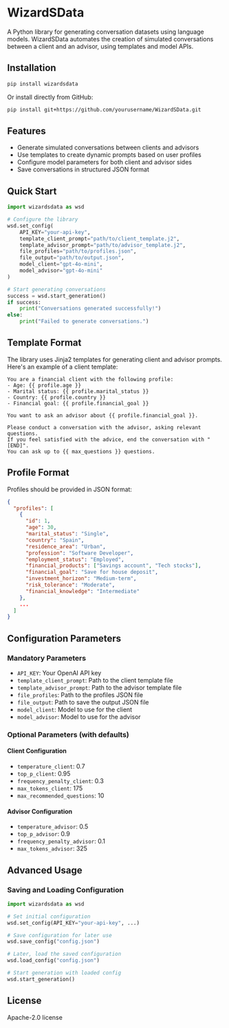 # WizardSData

A Python library for generating conversation datasets using language models. WizardSData automates the creation of simulated conversations between a client and an advisor, using templates and model APIs.

## Installation

```bash
pip install wizardsdata
```

Or install directly from GitHub:

```bash
pip install git+https://github.com/yourusername/WizardSData.git
```

## Features

- Generate simulated conversations between clients and advisors
- Use templates to create dynamic prompts based on user profiles
- Configure model parameters for both client and advisor sides
- Save conversations in structured JSON format

## Quick Start

```python
import wizardsdata as wsd

# Configure the library
wsd.set_config(
    API_KEY="your-api-key",
    template_client_prompt="path/to/client_template.j2",
    template_advisor_prompt="path/to/advisor_template.j2",
    file_profiles="path/to/profiles.json",
    file_output="path/to/output.json",
    model_client="gpt-4o-mini",
    model_advisor="gpt-4o-mini"
)

# Start generating conversations
success = wsd.start_generation()
if success:
    print("Conversations generated successfully!")
else:
    print("Failed to generate conversations.")
```

## Template Format

The library uses Jinja2 templates for generating client and advisor prompts. Here's an example of a client template:

```jinja
You are a financial client with the following profile:
- Age: {{ profile.age }}
- Marital status: {{ profile.marital_status }}
- Country: {{ profile.country }}
- Financial goal: {{ profile.financial_goal }}

You want to ask an advisor about {{ profile.financial_goal }}.

Please conduct a conversation with the advisor, asking relevant questions.
If you feel satisfied with the advice, end the conversation with "[END]".
You can ask up to {{ max_questions }} questions.
```

## Profile Format

Profiles should be provided in JSON format:

```json
{
  "profiles": [
    {
      "id": 1,
      "age": 30,
      "marital_status": "Single",
      "country": "Spain",
      "residence_area": "Urban",
      "profession": "Software Developer",
      "employment_status": "Employed",
      "financial_products": ["Savings account", "Tech stocks"],
      "financial_goal": "Save for house deposit",
      "investment_horizon": "Medium-term",
      "risk_tolerance": "Moderate",
      "financial_knowledge": "Intermediate"
    },
    ...
  ]
}
```

## Configuration Parameters

### Mandatory Parameters

- `API_KEY`: Your OpenAI API key
- `template_client_prompt`: Path to the client template file
- `template_advisor_prompt`: Path to the advisor template file
- `file_profiles`: Path to the profiles JSON file
- `file_output`: Path to save the output JSON file
- `model_client`: Model to use for the client
- `model_advisor`: Model to use for the advisor

### Optional Parameters (with defaults)

#### Client Configuration
- `temperature_client`: 0.7
- `top_p_client`: 0.95
- `frequency_penalty_client`: 0.3
- `max_tokens_client`: 175
- `max_recommended_questions`: 10

#### Advisor Configuration
- `temperature_advisor`: 0.5
- `top_p_advisor`: 0.9
- `frequency_penalty_advisor`: 0.1
- `max_tokens_advisor`: 325

## Advanced Usage

### Saving and Loading Configuration

```python
import wizardsdata as wsd

# Set initial configuration
wsd.set_config(API_KEY="your-api-key", ...)

# Save configuration for later use
wsd.save_config("config.json")

# Later, load the saved configuration
wsd.load_config("config.json")

# Start generation with loaded config
wsd.start_generation()
```

## License

Apache-2.0 license